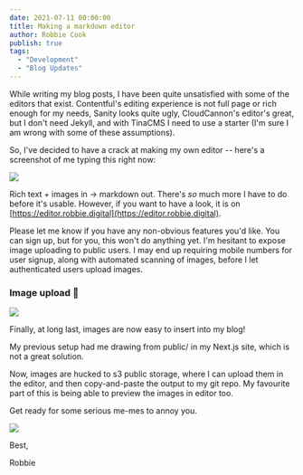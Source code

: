 ```yaml
---
date: 2021-07-11 00:00:00
title: Making a markdown editor
author: Robbie Cook
publish: true
tags: 
  - "Development" 
  - "Blog Updates"
---
```


While writing my blog posts, I have been quite unsatisfied with some of the editors that exist. Contentful's editing experience is not full page or rich enough for my needs, Sanity looks quite ugly, CloudCannon's editor's great, but I don't need Jekyll, and with TinaCMS I need to use a starter (I'm sure I am wrong with some of these assumptions).


So, I've decided to have a crack at making my own editor -- here's a screenshot of me typing this right now:


![](https://editor161350-dev.s3.us-east-1.amazonaws.com/protected/us-east-1%3A796ecdb8-f221-456a-a0b4-02b683ebd3ae/Markdown%20Editor%20-%20By%20Robbie%202021-07-11%2018-35-44.png)


Rich text + images in -> markdown out. There's _so_ much more I have to do before it's usable. However, if you want to have a look, it is on [https://editor.robbie.digital](https://editor.robbie.digital).


Please let me know if you have any non-obvious features you'd like. You can sign up, but for you, this won't do anything yet. I'm hesitant to expose image uploading to public users. I may end up requiring mobile numbers for user signup, along with automated scanning of images, before I let authenticated users upload images.


### Image upload 🎉


![](https://editor161350-dev.s3.us-east-1.amazonaws.com/protected/us-east-1%3A796ecdb8-f221-456a-a0b4-02b683ebd3ae/giphy.gif)


Finally, at long last, images are now easy to insert into my blog!


My previous setup had me drawing from public/ in my Next.js site, which is not a great solution.


Now, images are hucked to s3 public storage, where I can upload them in the editor, and then copy-and-paste the output to my git repo. My favourite part of this is being able to preview the images in editor too.


Get ready for some serious me-mes to annoy you.


![](https://editor161350-dev.s3.us-east-1.amazonaws.com/protected/us-east-1%3A796ecdb8-f221-456a-a0b4-02b683ebd3ae/giphy%20%281%29.gif)


Best,

Robbie